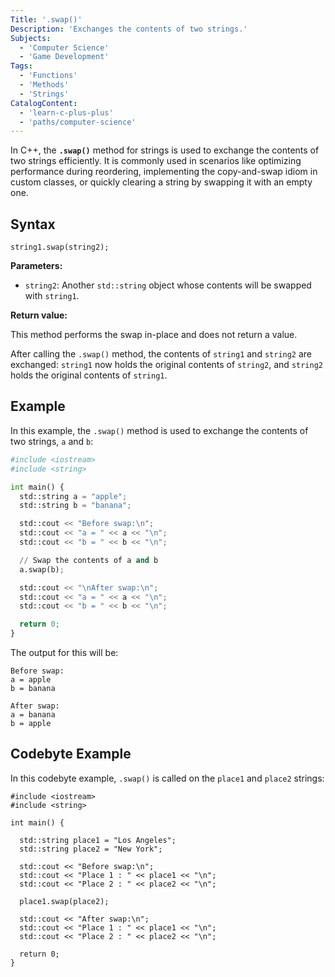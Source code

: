 ```yaml
---
Title: '.swap()'
Description: 'Exchanges the contents of two strings.'
Subjects:
  - 'Computer Science'
  - 'Game Development'
Tags:
  - 'Functions'
  - 'Methods'
  - 'Strings'
CatalogContent:
  - 'learn-c-plus-plus'
  - 'paths/computer-science'
---
```


In C++, the **`.swap()`** method for strings is used to exchange the contents of two strings efficiently. It is commonly used in scenarios like optimizing performance during reordering, implementing the copy-and-swap idiom in custom classes, or quickly clearing a string by swapping it with an empty one.

## Syntax

```pseudo
string1.swap(string2);
```

**Parameters:**

- `string2`: Another `std::string` object whose contents will be swapped with `string1`.

**Return value:**

This method performs the swap in-place and does not return a value.

After calling the `.swap()` method, the contents of `string1` and `string2` are exchanged: `string1` now holds the original contents of `string2`, and `string2` holds the original contents of `string1`.

## Example

In this example, the `.swap()` method is used to exchange the contents of two strings, `a` and `b`:

```py
#include <iostream>
#include <string>

int main() {
  std::string a = "apple";
  std::string b = "banana";

  std::cout << "Before swap:\n";
  std::cout << "a = " << a << "\n";
  std::cout << "b = " << b << "\n";

  // Swap the contents of a and b
  a.swap(b);

  std::cout << "\nAfter swap:\n";
  std::cout << "a = " << a << "\n";
  std::cout << "b = " << b << "\n";

  return 0;
}
```

The output for this will be:

```shell
Before swap:
a = apple
b = banana

After swap:
a = banana
b = apple
```

## Codebyte Example

In this codebyte example, `.swap()` is called on the `place1` and `place2` strings:

```codebyte/cpp
#include <iostream>
#include <string>

int main() {

  std::string place1 = "Los Angeles";
  std::string place2 = "New York";

  std::cout << "Before swap:\n";
  std::cout << "Place 1 : " << place1 << "\n";
  std::cout << "Place 2 : " << place2 << "\n";

  place1.swap(place2);

  std::cout << "After swap:\n";
  std::cout << "Place 1 : " << place1 << "\n";
  std::cout << "Place 2 : " << place2 << "\n";

  return 0;
}
```
